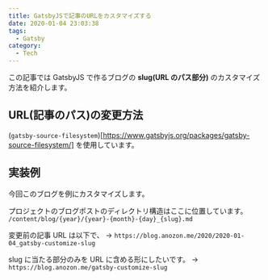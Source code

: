 ```yaml
---
title: GatsbyJSで記事のURLをカスタマイズする
date: 2020-01-04 23:03:38
tags:
  - Gatsby
category:
  - Tech
---
```


この記事では GatsbyJS で作るブログの **slug(URL のパス部分)** のカスタマイズ方法を紹介します。

## URL(記事のパス)の変更方法

(`gatsby-source-filesystem`)[https://www.gatsbyjs.org/packages/gatsby-source-filesystem/] を使用しています。

## 実装例

今回このブログを例にカスタマイズします。

プロジェクトのブログポストのディレクトリ構造はここに位置しています。
`/content/blog/{year}/{year}-{month}-{day}_{slug}.md`

変更前の記事 URL は以下で、
→ `https://blog.anozon.me/2020/2020-01-04_gatsby-customize-slug`

slug に当たる部分のみを URL に含める形にしたいです。
→ `https://blog.anozon.me/gatsby-customize-slug`
